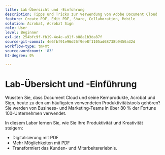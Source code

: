 ```yaml
---
title: Lab-Übersicht und -Einführung
description: Tipps und Tricks zur Verwendung von Adobe Document Cloud
feature: Create PDF, Edit PDF, Share, Collaboration, Mobile
solution: Acrobat, Acrobat Sign
role: User
level: Beginner
exl-id: 254bfc9f-fb19-4e4e-a91f-b08a1b3da87f
source-git-commit: 4e6fbf91e96d26f9ee8f1105ad68738b9450a32d
workflow-type: tm+mt
source-wordcount: '83'
ht-degree: 0%

---
```


# Lab-Übersicht und -Einführung

Wussten Sie, dass Document Cloud und seine Kernprodukte, Acrobat und Sign, heute zu den am häufigsten verwendeten Produktivitätstools gehören? Sie werden von Business- und Marketing-Teams in über 80 % der Fortune 100-Unternehmen verwendet.

In diesem Labor lernen Sie, wie Sie Ihre Produktivität und Kreativität steigern:

* Digitalisierung mit PDF
* Mehr Möglichkeiten mit PDF
* Transformiert das Kunden- und Mitarbeitererlebnis.

